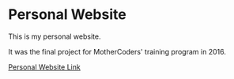# Personal Website
<p>This is my personal website.</p>
<p>It was the final project for MotherCoders' training program in 2016.</p>

<a href="https://zzyou.github.io/personalwebsite/" target="_blank">Personal Website Link</a>
